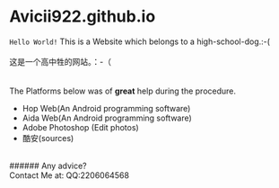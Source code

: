 # Avicii922.github.io
``Hello World!``
This is a Website which belongs to a high-school-dog.:-(<br><br>
这是一个高中牲的网站。：-（<br><br><br>
The Platforms below was of __great__ help during the procedure.<br>
* Hop Web(An Android programming software)
* Aida Web(An Android programming software)
* Adobe Photoshop (Edit photos)
* 酷安(sources)
<br>
###### Any advice?<br>
Contact Me at:
QQ:2206064568
